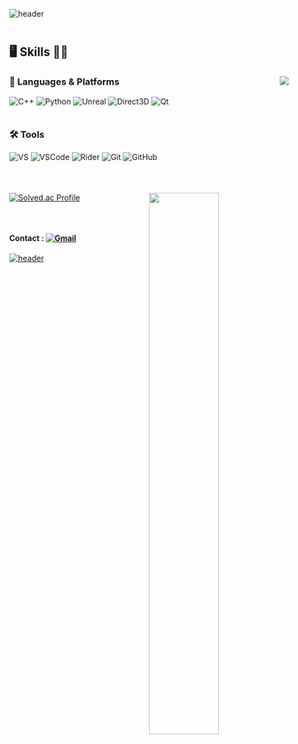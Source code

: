 ![header](https://capsule-render.vercel.app/api?type=slice&color=C3D6FA&height=150&section=header&text=👋Hi!%20I'm%20Kclient&fontSize=85&fontAlign=50&fontAlignY=50&desc=Hello,%20World!&descSize=22&descAlign=82&descAlignY=84)
</br></br>

## 🖥 Skills 👩‍💻
### 📝 Languages & Platforms <img align='right' src='https://github-readme-stats.vercel.app/api/top-langs/?username=go4521304&layout=compact'>
![C++](https://img.shields.io/badge/C%2B%2B-00599C?&style=flat-square&logo=C%2B%2B&logoColor=white)
![Python](https://img.shields.io/badge/Python-3776AB?&style=flat-square&logo=Python&logoColor=white)
![Unreal](https://img.shields.io/badge/Unreal%20Engine-0E1128?&style=flat-square&logo=Unreal%20Engine&logoColor=white)
![Direct3D](https://img.shields.io/badge/Direct3D%2012-0078D6?&style=flat-square&logo=Windows&logoColor=white)
![Qt](https://img.shields.io/badge/Qt-41CD52?&style=flat-square&logo=Qt&logoColor=white)
</br></br>

### 🛠 Tools
![VS](https://img.shields.io/badge/Visual%20Studio-5C2D91?&style=flat-square&logo=Visual%20Studio&logoColor=white)
![VSCode](https://img.shields.io/badge/Visual%20Studio%20Code-007ACC?&style=flat-square&logo=Visual%20Studio%20Code&logoColor=white)
![Rider](https://img.shields.io/badge/Rider-000000?&style=flat-square&logo=Rider&logoColor=white)
![Git](https://img.shields.io/badge/Git-F05032?&style=flat-square&logo=Git&logoColor=white)
![GitHub](https://img.shields.io/badge/GitHub-181717?&style=flat-square&logo=GitHub&logoColor=white)
</br></br>

# 
[![Solved.ac Profile](http://mazassumnida.wtf/api/v2/generate_badge?boj=go4521304)](https://solved.ac/go4521304/)
<img align='right' width="50%" src='https://github-readme-stats.vercel.app/api?username=go4521304&show_icons=&theme=default'> 
</br></br>

#
#### Contact : <a href="mailto:go4521304@gmail.com">![Gmail](https://img.shields.io/badge/Gmail-EA4335?&style=flat-square&logo=Gmail&logoColor=white)
![header](https://capsule-render.vercel.app/api?type=slice&color=FAEEC2&height=150&section=footer&text=Bye%20Bye,%20See%20U&fontSize=60&rotate=10&fontAlign=27&fontAlignY=78)
